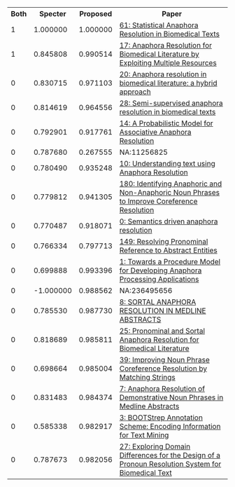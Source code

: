 <html><table><tr>
<th>Both</th>
<th>Specter</th>
<th>Proposed</th>
<th>Paper</th>
</tr>
<tr>
<td>1</td>
<td>1.000000</td>
<td>1.000000</td>
<td><a href="https://www.semanticscholar.org/paper/8387d4617333753c92f45476a895f242043b0c79">61: Statistical Anaphora Resolution in Biomedical Texts</a></td>
</tr>
<tr>
<td>1</td>
<td>0.845808</td>
<td>0.990514</td>
<td><a href="https://www.semanticscholar.org/paper/c0d97f507dcfa718bba2a0a11216043f4442f500">17: Anaphora Resolution for Biomedical Literature by Exploiting Multiple Resources</a></td>
</tr>
<tr>
<td>0</td>
<td>0.830715</td>
<td>0.971103</td>
<td><a href="https://www.semanticscholar.org/paper/e5963ee237cab6345c7f4de58e6a68478df6baf7">20: Anaphora resolution in biomedical literature: a hybrid approach</a></td>
</tr>
<tr>
<td>0</td>
<td>0.814619</td>
<td>0.964556</td>
<td><a href="https://www.semanticscholar.org/paper/062dab2b24ac764da8f51074f7ff00155004f330">28: Semi-supervised anaphora resolution in biomedical texts</a></td>
</tr>
<tr>
<td>0</td>
<td>0.792901</td>
<td>0.917761</td>
<td><a href="https://www.semanticscholar.org/paper/f29e123661d6baf95b05e44ed05f8dccad2b1575">14: A Probabilistic Model for Associative Anaphora Resolution</a></td>
</tr>
<tr>
<td>0</td>
<td>0.787680</td>
<td>0.267555</td>
<td>NA:11256825</td>
</tr>
<tr>
<td>0</td>
<td>0.780490</td>
<td>0.935248</td>
<td><a href="https://www.semanticscholar.org/paper/95417f94e3af57b07f233c76ae20a9015d91a2a7">10: Understanding text using Anaphora Resolution</a></td>
</tr>
<tr>
<td>0</td>
<td>0.779812</td>
<td>0.941305</td>
<td><a href="https://www.semanticscholar.org/paper/e414e980005c1066c539dd893a14188371792a01">180: Identifying Anaphoric and Non-Anaphoric Noun Phrases to Improve Coreference Resolution</a></td>
</tr>
<tr>
<td>0</td>
<td>0.770487</td>
<td>0.918071</td>
<td><a href="https://www.semanticscholar.org/paper/32a885207b8522cbee264ad26d07e87bef0347dc">0: Semantics driven anaphora resolution</a></td>
</tr>
<tr>
<td>0</td>
<td>0.766334</td>
<td>0.797713</td>
<td><a href="https://www.semanticscholar.org/paper/6226b2787e03d8c51f94ffaa250f08a74bcc5292">149: Resolving Pronominal Reference to Abstract Entities</a></td>
</tr>
<tr>
<td>0</td>
<td>0.699888</td>
<td>0.993396</td>
<td><a href="https://www.semanticscholar.org/paper/593a20e2ac5ae95072ba06c77523cc3ccbb1cf7a">1: Towards a Procedure Model for Developing Anaphora Processing Applications</a></td>
</tr>
<tr>
<td>0</td>
<td>-1.000000</td>
<td>0.988562</td>
<td>NA:236495656</td>
</tr>
<tr>
<td>0</td>
<td>0.785530</td>
<td>0.987730</td>
<td><a href="https://www.semanticscholar.org/paper/1152c76ece370d77c47fce8bc64f340335b02bd8">8: SORTAL ANAPHORA RESOLUTION IN MEDLINE ABSTRACTS</a></td>
</tr>
<tr>
<td>0</td>
<td>0.818689</td>
<td>0.985811</td>
<td><a href="https://www.semanticscholar.org/paper/01bb2257db27408e3bd4db9804383dddf7c7719c">25: Pronominal and Sortal Anaphora Resolution for Biomedical Literature</a></td>
</tr>
<tr>
<td>0</td>
<td>0.698664</td>
<td>0.985004</td>
<td><a href="https://www.semanticscholar.org/paper/6e256ecf114b9dab191266e84cbc7bf8b51134c9">39: Improving Noun Phrase Coreference Resolution by Matching Strings</a></td>
</tr>
<tr>
<td>0</td>
<td>0.831483</td>
<td>0.984374</td>
<td><a href="https://www.semanticscholar.org/paper/a85ccff98086143408c3b515721fdd3c2d943eab">7: Anaphora Resolution of Demonstrative Noun Phrases in Medline Abstracts</a></td>
</tr>
<tr>
<td>0</td>
<td>0.585338</td>
<td>0.982917</td>
<td><a href="https://www.semanticscholar.org/paper/abfe8c7b44ced8440045e9a83db7114430b64e26">3: BOOTStrep Annotation Scheme: Encoding Information for Text Mining</a></td>
</tr>
<tr>
<td>0</td>
<td>0.787673</td>
<td>0.982056</td>
<td><a href="https://www.semanticscholar.org/paper/aecf1883fab68b5f2de48d5d93545a0f6ac56ed2">27: Exploring Domain Differences for the Design of a Pronoun Resolution System for Biomedical Text</a></td>
</tr>
</table></html>
